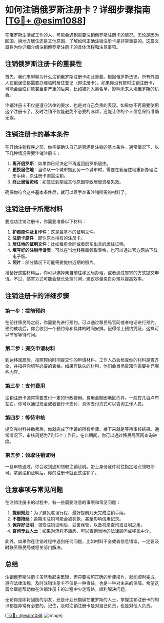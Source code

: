 # 如何注销俄罗斯注册卡？详细步骤指南[[TG💪+ @esim1088](https://t.me/s/esim1088)]

在俄罗斯生活或工作的人，可能会遇到需要注销俄罗斯注册卡的情况。无论是因为回国、换地方居住还是其他原因，了解如何正确注销注册卡是非常重要的。这篇文章将为你详细介绍注销俄罗斯注册卡的具体流程和注意事项。

## 注销俄罗斯注册卡的重要性

首先，我们来聊聊为什么注销俄罗斯注册卡如此重要。根据俄罗斯法律，所有外国人在俄居住都需要办理临时居住登记（即注册卡）。如果你没有按时注销注册卡，可能会面临罚款甚至更严重的后果，比如被列入黑名单，影响未来入境俄罗斯的机会。

注销注册卡不仅是遵守法律的要求，也是对自己负责的表现。如果你不再需要使用这个注册卡了，及时注销不仅能避免不必要的麻烦，还能让你的个人信息保持准确无误。

## 注销注册卡的基本条件

在开始注销程序之前，你需要确认自己是否满足注销的基本条件。通常情况下，以下几种情况需要注销注册卡：

1. **离开俄罗斯**：如果你已经决定不再返回俄罗斯居住。
2. **更换居住地**：当你从一个城市搬到另一个城市时，需要在新居住地重新办理注册手续，原注册卡则需注销。
3. **终止居留资格**：如签证到期或其他原因导致居留资格失效。

确保你符合这些基本条件后，就可以着手准备注销所需的材料了。

## 注销注册卡所需材料

要成功注销注册卡，你需要准备以下材料：

1. **护照原件及复印件**：这是最基本的证明文件。
2. **注册卡原件**：即你原本持有的注册卡。
3. **居住地的证明文件**：比如租房合同或者房东出具的居住证明。
4. **填写好的注销申请表**：可以在当地移民局领取表格，也可以通过官方网站下载电子版。
5. **照片**：部分情况下可能需要提供近期的照片。

准备好这些材料后，你可以选择亲自前往移民局办理，或者通过邮寄的方式提交申请。不过，邮寄方式可能会延长处理时间，建议尽量亲自办理以提高效率。

## 注销注册卡的详细步骤

### 第一步：提前预约

在前往移民局之前，你需要先进行预约。可以通过移民局官网或者电话进行预约。预约成功后，你会收到一个预约号和具体的时间安排。记得带上预约凭证，这样可以节省等待时间。

### 第二步：提交申请材料

到达移民局后，按照预约时间提交你的申请材料。工作人员会检查你的材料是否齐全，并指导你填写必要的表格。如果有缺失的材料，他们会当场告知你需要补充哪些内容。

### 第三步：支付费用

注销注册卡通常需要支付一定的行政费用。费用金额因地区而异，一般在几百卢布左右。你可以通过现金或者银行卡支付，具体支付方式可以咨询工作人员。

### 第四步：等待审核

提交完材料并缴费后，你就完成了申请的所有步骤。接下来就是等待审核结果。通常情况下，审核周期为7到15个工作日。在此期间，你可以通过移民局官网查询进度。

### 第五步：领取注销证明

一旦审核通过，你会收到通知领取注销证明。带上身份证件前往指定地点领取即可。拿到注销证明后，你的注册卡就正式注销了。

## 注意事项与常见问题

在注销注册卡的过程中，有一些需要注意的事项和常见问题：

1. **提前规划**：为了避免耽误行程，最好提前几天完成注销手续。
2. **不要拖延**：逾期未注销可能会被罚款，甚至影响信用记录。
3. **保存好证明**：领取注销证明后，妥善保管，以备将来查询或证明之用。
4. **咨询专业人士**：如果对流程不熟悉，可以咨询当地的法律顾问或移民中介。

此外，如果你在注销过程中遇到任何问题，比如材料不全或者信息错误，一定要及时联系移民局或相关部门解决。

## 总结

注销俄罗斯注册卡虽然看起来繁琐，但只要按照正确的步骤操作，就能顺利完成。遵守法律法规，及时注销注册卡不仅是一种责任，也是一种对未来的保障。希望这篇文章能帮助你在注销注册卡的过程中少走弯路，顺利解决问题。

无论你是即将回国的朋友，还是计划长期留在俄罗斯的人士，掌握注销注册卡的知识都是非常有必要的。记住，及时注销注册卡是对自己负责，也是对他人负责。

[[TG💪+ @esim1088](https://t.me/s/esim1088) ![Image](https://i.postimg.cc/4NQfJmqS/Snipaste-2025-05-13-00-14-12.png)]